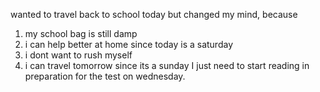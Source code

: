 wanted to travel back to school today but changed my mind, because
1. my school bag is still damp
2. i can help better at home since today is a saturday
3. i dont want to rush myself
4. i can travel tomorrow since its a sunday
I just need to start reading in preparation for the test on wednesday.